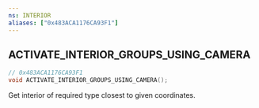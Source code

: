 ```yaml
---
ns: INTERIOR
aliases: ["0x483ACA1176CA93F1"]
---
```

## ACTIVATE_INTERIOR_GROUPS_USING_CAMERA

```c
// 0x483ACA1176CA93F1
void ACTIVATE_INTERIOR_GROUPS_USING_CAMERA();
```

Get interior of required type closest to given coordinates.

